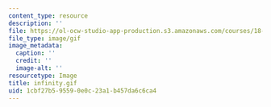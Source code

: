 ```yaml
---
content_type: resource
description: ''
file: https://ol-ocw-studio-app-production.s3.amazonaws.com/courses/18-013a-calculus-with-applications-spring-2005/1cbf27b595590e0c23a1b457da6c6ca4_infinity.gif
file_type: image/gif
image_metadata:
  caption: ''
  credit: ''
  image-alt: ''
resourcetype: Image
title: infinity.gif
uid: 1cbf27b5-9559-0e0c-23a1-b457da6c6ca4
---
```

